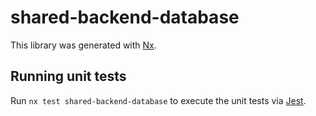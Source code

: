 # shared-backend-database

This library was generated with [Nx](https://nx.dev).

## Running unit tests

Run `nx test shared-backend-database` to execute the unit tests via [Jest](https://jestjs.io).

